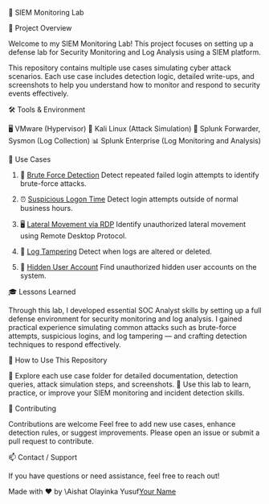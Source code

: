 🔐 SIEM Monitoring Lab

📝 Project Overview

Welcome to my SIEM Monitoring Lab! This project focuses on setting up a defense lab for Security Monitoring and Log Analysis using a SIEM platform.

This repository contains multiple use cases simulating cyber attack scenarios. Each use case includes detection logic, detailed write-ups, and screenshots to help you understand how to monitor and respond to security events effectively.



🛠️ Tools & Environment

  🖥️ VMware (Hypervisor)
  🐧 Kali Linux (Attack Simulation)
  📡 Splunk Forwarder, Sysmon (Log Collection)
  📊 Splunk Enterprise (Log Monitoring and Analysis)



🚨 Use Cases

1. 🔐 [Brute Force Detection](use-case-1-brute-force-detection/)
   Detect repeated failed login attempts to identify brute-force attacks.

2. ⏰ [Suspicious Logon Time](use-case-2-suspicious-logon-time/)
   Detect login attempts outside of normal business hours.

3. 🖥️ [Lateral Movement via RDP](use-case-3-lateral-movement-rdp/)
   Identify unauthorized lateral movement using Remote Desktop Protocol.

4. 📝 [Log Tampering](use-case-4-log-tampering/)
   Detect when logs are altered or deleted.

5. 👤 [Hidden User Account](use-case-5-hidden-user-account/)
   Find unauthorized hidden user accounts on the system.



🎓 Lessons Learned

Through this lab, I developed essential SOC Analyst skills by setting up a full defense environment for security monitoring and log analysis.
I gained practical experience simulating common attacks such as brute-force attempts, suspicious logins, and log tampering — and crafting detection techniques to respond effectively.



🚀 How to Use This Repository

📂 Explore each use case folder for detailed documentation, detection queries, attack simulation steps, and screenshots.
🧪 Use this lab to learn, practice, or improve your SIEM monitoring and incident detection skills.



🤝 Contributing

Contributions are welcome Feel free to add new use cases, enhance detection rules, or suggest improvements.
Please open an issue or submit a pull request to contribute.



📫 Contact / Support

If you have questions or need assistance, feel free to reach out!


Made with ❤️ by \Aishat Olayinka Yusuf[Your Name](https://www.linkedin.com/in/aishat-olayinka-yusuf-3a16aa1b4)


